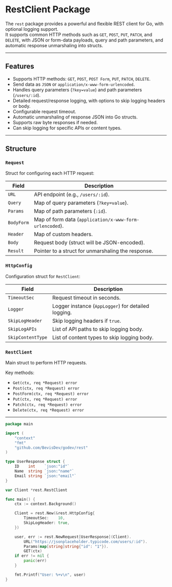 # RestClient Package

The `rest` package provides a powerful and flexible REST client for Go, with optional logging support.  
It supports common HTTP methods such as `GET`, `POST`, `PUT`, `PATCH`, and `DELETE`, with JSON or form-data payloads,
query and path parameters, and automatic response unmarshaling into structs.

---

## Features

- Supports HTTP methods: `GET`, `POST`, `POST Form`, `PUT`, `PATCH`, `DELETE`.
- Send data as `JSON` or `application/x-www-form-urlencoded`.
- Handles query parameters (`?key=value`) and path parameters (`/users/:id`).
- Detailed request/response logging, with options to skip logging headers or body.
- Configurable request timeout.
- Automatic unmarshaling of response JSON into Go structs.
- Supports raw byte responses if needed.
- Can skip logging for specific APIs or content types.

---

## Structure

### `Request`

Struct for configuring each HTTP request:

| Field      | Description                                             |
|------------|---------------------------------------------------------|
| `URL`      | API endpoint (e.g., `/users/:id`).                      |
| `Query`    | Map of query parameters (`?key=value`).                 |
| `Params`   | Map of path parameters (`:id`).                         |
| `BodyForm` | Map of form data (`application/x-www-form-urlencoded`). |
| `Header`   | Map of custom headers.                                  |
| `Body`     | Request body (struct will be JSON-encoded).             |
| `Result`   | Pointer to a struct for unmarshaling the response.      |

### `HttpConfig`

Configuration struct for `RestClient`:

| Field             | Description                                         |
|-------------------|-----------------------------------------------------|
| `TimeoutSec`      | Request timeout in seconds.                         |
| `Logger`          | Logger instance (`AppLogger`) for detailed logging. |
| `SkipLogHeader`   | Skip logging headers if `true`.                     |
| `SkipLogAPIs`     | List of API paths to skip logging body.             |
| `SkipContentType` | List of content types to skip logging body.         |

### `RestClient`

Main struct to perform HTTP requests.

Key methods:

- `Get(ctx, req *Request) error`
- `Post(ctx, req *Request) error`
- `PostForm(ctx, req *Request) error`
- `Put(ctx, req *Request) error`
- `Patch(ctx, req *Request) error`
- `Delete(ctx, req *Request) error`

---

```go
package main

import (
	"context"
	"fmt"
	"github.com/BevisDev/godev/rest"
)

type UserResponse struct {
	ID    int    `json:"id"`
	Name  string `json:"name"`
	Email string `json:"email"`
}

var Client *rest.RestClient

func main() {
	ctx := context.Background()

	Client = rest.New(&rest.HttpConfig{
		TimeoutSec:    10,
		SkipLogHeader: true,
	})

	user, err := rest.NewRequest[UserResponse](Client).
		URL("https://jsonplaceholder.typicode.com/users/:id").
		Params(map[string]string{"id": "1"}).
		GET(ctx)
	if err != nil {
		panic(err)
	}

	fmt.Printf("User: %+v\n", user)
}

```